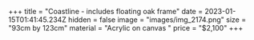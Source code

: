 +++
title = "Coastline - includes floating oak frame"
date = 2023-01-15T01:41:45.234Z
hidden = false
image = "images/img_2174.png"
size = "93cm by 123cm"
material = "Acrylic on canvas "
price = "$2,100"
+++
